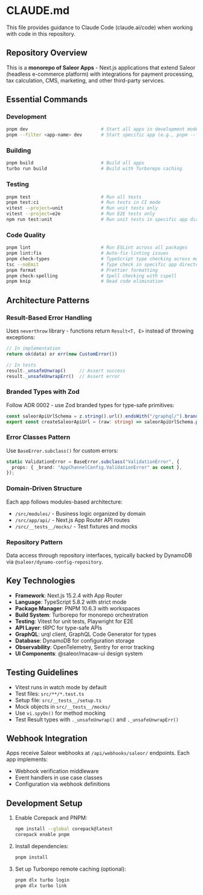 # CLAUDE.md

This file provides guidance to Claude Code (claude.ai/code) when working with code in this repository.

## Repository Overview

This is a **monorepo of Saleor Apps** - Next.js applications that extend Saleor (headless e-commerce platform) with integrations for payment processing, tax calculation, CMS, marketing, and other third-party services.

## Essential Commands

### Development
```bash
pnpm dev                           # Start all apps in development mode
pnpm --filter <app-name> dev       # Start specific app (e.g., pnpm --filter stripe dev)
```

### Building
```bash
pnpm build                         # Build all apps
turbo run build                    # Build with Turborepo caching
```

### Testing
```bash
pnpm test                          # Run all tests
pnpm test:ci                       # Run tests in CI mode
vitest --project=unit              # Run unit tests only
vitest --project=e2e               # Run E2E tests only
npm run test:unit                  # Run unit tests in specific app directory
```

### Code Quality
```bash
pnpm lint                          # Run ESLint across all packages
pnpm lint:fix                      # Auto-fix linting issues
pnpm check-types                   # TypeScript type checking across monorepo
tsc --noEmit                       # Type check in specific app directory
pnpm format                        # Prettier formatting
pnpm check-spelling                # Spell checking with cspell
pnpm knip                          # Dead code elimination
```

## Architecture Patterns

### Result-Based Error Handling
Uses `neverthrow` library - functions return `Result<T, E>` instead of throwing exceptions:
```typescript
// In implementation
return ok(data) or err(new CustomError())

// In tests
result._unsafeUnwrap()     // Assert success
result._unsafeUnwrapErr()  // Assert error
```

### Branded Types with Zod
Follow ADR 0002 - use Zod branded types for type-safe primitives:
```typescript
const saleorApiUrlSchema = z.string().url().endsWith("/graphql/").brand("SaleorApiUrl");
export const createSaleorApiUrl = (raw: string) => saleorApiUrlSchema.parse(raw);
```

### Error Classes Pattern
Use `BaseError.subclass()` for custom errors:
```typescript
static ValidationError = BaseError.subclass("ValidationError", {
  props: { _brand: "AppChannelConfig.ValidationError" as const },
});
```

### Domain-Driven Structure
Each app follows modules-based architecture:
- `/src/modules/` - Business logic organized by domain
- `/src/app/api/` - Next.js App Router API routes
- `/src/__tests__/mocks/` - Test fixtures and mocks

### Repository Pattern
Data access through repository interfaces, typically backed by DynamoDB via `@saleor/dynamo-config-repository`.

## Key Technologies

- **Framework**: Next.js 15.2.4 with App Router
- **Language**: TypeScript 5.8.2 with strict mode
- **Package Manager**: PNPM 10.6.3 with workspaces
- **Build System**: Turborepo for monorepo orchestration
- **Testing**: Vitest for unit tests, Playwright for E2E
- **API Layer**: tRPC for type-safe APIs
- **GraphQL**: urql client, GraphQL Code Generator for types
- **Database**: DynamoDB for configuration storage
- **Observability**: OpenTelemetry, Sentry for error tracking
- **UI Components**: @saleor/macaw-ui design system

## Testing Guidelines

- Vitest runs in watch mode by default
- Test files: `src/**/*.test.ts`
- Setup file: `src/__tests__/setup.ts`
- Mock objects in `src/__tests__/mocks/`
- Use `vi.spyOn()` for method mocking
- Test Result types with `._unsafeUnwrap()` and `._unsafeUnwrapErr()`

## Webhook Integration

Apps receive Saleor webhooks at `/api/webhooks/saleor/` endpoints. Each app implements:
- Webhook verification middleware
- Event handlers in use case classes
- Configuration via webhook definitions

## Development Setup

1. Enable Corepack and PNPM:
   ```bash
   npm install --global corepack@latest
   corepack enable pnpm
   ```

2. Install dependencies:
   ```bash
   pnpm install
   ```

3. Set up Turborepo remote caching (optional):
   ```bash
   pnpm dlx turbo login
   pnpm dlx turbo link
   ```